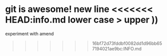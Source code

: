 git is awesome!
new line
<<<<<<< HEAD:info.md
lower case > upper ))
=======
experiment with amend
>>>>>>> 16bf72d73fddbf0082dd1d96bb657194021ae9bc:INFO.md
